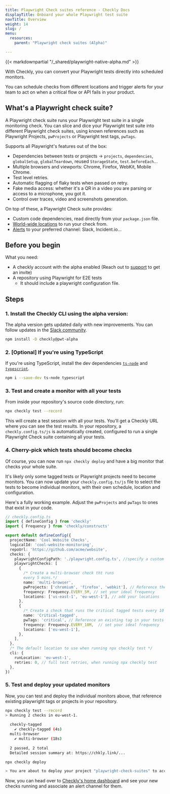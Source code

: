 ```yaml
---
title: Playwright Check suites reference - Checkly Docs
displayTitle: Onboard your whole Playwright test suite
navTitle: Overview
weight: 14
slug: /
menu:
  resources:
    parent: "Playwright check suites (Alpha)"

---
```


{{< markdownpartial "/_shared/playwright-native-alpha.md" >}}


With Checkly, you can convert your Playwright tests directly into scheduled monitors.

You can schedule checks from different locations and trigger alerts for your team to act on when a critical flow or API fails in your product.

## What's a Playwright check suite?

A Playwright check suite runs your Playwright test suite in a single monitoring check.
You can slice and dice your Playwright test suite into different Playwright check suites, using known references such as Playwright Projects, `pwProjects` or Playwright test tags, `pwTags`.

Supports all Playwright's features out of the box:

* Dependencies between tests or projects → `projects`, `dependencies`, `globalSetup`, `globalTeardown`, reused `StorageState`, `test.beforeEach`...
* Multiple browsers and viewports: Chrome, Firefox, WebKit, Mobile Chrome.
* Test level retries.
* Automatic flagging of flaky tests when passed on retry.
* Fake media access: whether it's a QR in a video you are parsing or access to a microphone, you got it.
* Control over traces, video and screenshots generation.


On top of these, a Playwright Check suite provides:

* Custom code dependencies, read directly from your `package.json` file.
* [World-wide locations](https://www.checklyhq.com/docs/monitoring/global-locations/) to run your check from.
* [Alerts](https://www.checklyhq.com/docs/alerting-and-retries/alert-channels/) to your preferred channel: Slack, Incident.io...
  
## Before you begin

What you need:

* A checkly account with the alpha enabled (Reach out to [support](https://app.checklyhq.com/?support=true) to get an invite)
* A repository using Playwright for E2E tests
  * It should include a playwright configuration file.
  
## Steps

### 1. Install the Checkly CLI using the alpha version:

The alpha version gets updated daily with new improvements. You can follow updates in the [Slack community](https://checklycommunity.slack.com/join/shared_invite/zt-2qc51mpyr-5idwVD4R4izkf5FC4CFk1A#/shared-invite/email).

  ```bash {title="Terminal"}
  npm install -D checkly@pwt-alpha
  ```

### 2. [Optional] If you're using TypeScript

  If you're using TypeScript, install the dev dependencies [`ts-node`](https://www.npmjs.com/package/ts-node) and [`typescript`](https://www.npmjs.com/package/typescript).

  ```bash {title="Terminal"}
  npm i --save-dev ts-node typescript
  ```

### 3. Test and create a monitor with all your tests

  From inside your repository's source code directory, run:

  ```bash {title="Terminal"}
  npx checkly test --record
  ```
  
  This will create a test session with all your tests. You'll get a Checkly URL where you can see the test results.
  In your repository, a `checkly.config.ts/js` is automatically created, configured to run a single Playwright Check suite containing all your tests.

### 4. Cherry-pick which tests should become checks

Of course, you can now run `npx checkly deploy` and have a big monitor that checks your whole suite.

It's likely only some tagged tests or Playwright projects need to become monitors. You can now update your `checkly.config.ts/js` file to select the tests to become individual monitors, with their own schedule, location and configuration.

Here's a fully working example. Adjust the `pwProjects` and `pwTags` to ones that exist in your code.

  ```typescript {title="checkly.config.ts/js"}
  // checkly.config.ts
  import { defineConfig } from 'checkly'
  import { Frequency } from 'checkly/constructs'

  export default defineConfig({
    projectName: 'Cool Website Checks',
    logicalId: 'cool-website-monitoring',
    repoUrl: 'https://github.com/acme/website',
    checks: {
      playwrightConfigPath: './playwright.config.ts', //specify a custom playwright config file here
      playwrightChecks: [
        {
          /* Create a multi-browser check tht runs 
          every 5 mins.*/
          name: 'multi-browser',
          pwProjects: ['chromium', 'firefox', 'webkit'], // Reference the project or projects in your playwright config
          frequency: Frequency.EVERY_5M, // set your ideal frequency
          locations: ['us-east-1', 'eu-west-1'], // add your locations
        },
        {
          /* Create a check that runs the critical tagged tests every 10 mins */
          name: 'Critical-tagged',
          pwTags: 'critical', // Reference an existing tag in your tests
          frequency: Frequency.EVERY_10M,  // set your ideal frequency
          locations: ['eu-west-1'],
        },
      ],
    },
    /* The default location to use when running npx checkly test */
    cli: {
      runLocation: 'eu-west-1',
      retries: 0, // full test retries, when running npx checkly test
    },
  })
  ```

### 5. Test and deploy your updated monitors

Now, you can test and deploy the individual monitors above, that reference existing playwright tags or projects in your repository.

  ```bash {title="Terminal"}
  npx checkly test --record
  > Running 2 checks in eu-west-1.
    
    checkly-tagged
      ✔ checkly-tagged (4s)
    multi-browser
      ✔ multi-browser (18s)
    
    2 passed, 2 total
    Detailed session summary at: https://chkly.link/... 
  
  npx checkly deploy

  > You are about to deploy your project "playwright-check-suites" to account "Checkly E2E Prod". Do you want to continue? … yes
  ```

Now, you can head over to [Checkly's home dashboard](https://app.checklyhq.com/) and see your new checks running and associate an alert channel for them.
